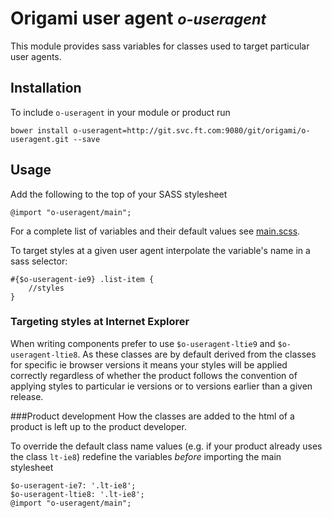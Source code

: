 # Origami user agent <small>*o-useragent*</small>

This module provides sass variables for classes used to target particular user agents.

## Installation

To include `o-useragent` in your module or product run

	bower install o-useragent=http://git.svc.ft.com:9080/git/origami/o-useragent.git --save

## Usage

Add the following to the top of your SASS stylesheet

	@import "o-useragent/main";  

For a complete list of variables and their default values see [main.scss](http://git.svc.ft.com/blob/origami%2Fo-useragent.git/HEAD/main.scss).

To target styles at a given user agent interpolate the variable's name in a sass selector:

	#{$o-useragent-ie9} .list-item {
		//styles
	}

### Targeting styles at Internet Explorer
When writing components prefer to use `$o-useragent-ltie9` and `$o-useragent-ltie8`. As these classes are by default derived from the classes for specific ie browser versions it means your styles will be applied correctly regardless of whether the product follows the convention of applying styles to particular ie versions or to versions earlier than a given release.

###Product development
How the classes are added to the html of a product is left up to the product developer.

To override the default class name values (e.g. if your product already uses the class `lt-ie8`) redefine the variables *before* importing the main stylesheet

	$o-useragent-ie7: '.lt-ie8';
	$o-useragent-ltie8: '.lt-ie8';
	@import "o-useragent/main";